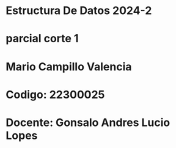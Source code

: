# Estructura De Datos 2024-2
# parcial corte 1
# Mario Campillo Valencia
# Codigo: 22300025
# Docente: Gonsalo Andres Lucio Lopes